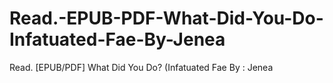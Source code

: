 # Read.-EPUB-PDF-What-Did-You-Do-Infatuated-Fae-By-Jenea
Read. [EPUB/PDF] What Did You Do? (Infatuated Fae By : Jenea
